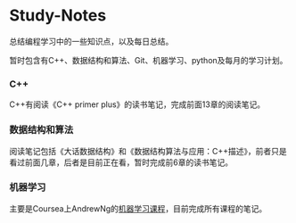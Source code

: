 # Study-Notes

总结编程学习中的一些知识点，以及每日总结。

暂时包含有C++、数据结构和算法、Git、机器学习、python及每月的学习计划。


### C++

C++有阅读《C++ primer plus》的读书笔记，完成前面13章的阅读笔记。

### 数据结构和算法
 
阅读笔记包括《大话数据结构》和《数据结构算法与应用：C++描述》，前者只是看过前面几章，后者是目前正在看，暂时完成前6章的读书笔记。

### 机器学习

主要是Coursea上AndrewNg的[机器学习课程](https://www.coursera.org/learn/machine-learning)，目前完成所有课程的笔记。

